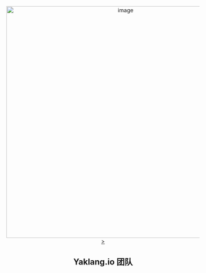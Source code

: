 <p align="center">
  <a href="https://yaklang.io/"><img width="606" alt="image" src="https://github.com/yaklang/.github/assets/41887745/eede16c6-8e4f-4140-ba21-791eb4ebaa4f">
></a> 
 <h2 align="center">Yaklang.io 团队</h2>
<p align="center">

